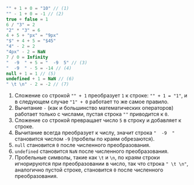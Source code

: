 
```js no-beautify
"" + 1 + 0 = "10" // (1)
"" - 1 + 0 = -1 // (2)
true + false = 1
6 / "3" = 2
"2" * "3" = 6
4 + 5 + "px" = "9px"
"$" + 4 + 5 = "$45"
"4" - 2 = 2
"4px" - 2 = NaN
7 / 0 = Infinity
"  -9  " + 5 = "  -9  5" // (3)
"  -9  " - 5 = -14 // (4)
null + 1 = 1 // (5)
undefined + 1 = NaN // (6)
" \t \n" - 2 = -2 // (7)
```

1. Сложение со строкой `"" + 1` преобразует `1` к строке: `"" + 1 = "1"`, и в следующем случае `"1" + 0` работает то же самое правило.
2. Вычитание `-` (как и большинство математических операторов) работает только с числами, пустая строка `""` приводится к `0`.
3. Сложение со строкой превращает число `5` в строку и добавляет к строке.
4. Вычитание всегда преобразует к числу, значит строка `"  -9  "` становится числом `-9` (пробелы по краям обрезаются).
5. `null` становится `0` после численного преобразования.
6. `undefined` становится `NaN` после численного преобразования.
7. Пробельные символы, такие как `\t` и `\n`, по краям строки игнорируются при преобразовании в число, так что строка `" \t \n"`, аналогично пустой строке, становится `0` после численного преобразования.
